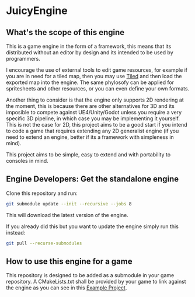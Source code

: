 # JuicyEngine

## What's the scope of this engine
This is a game engine in the form of a framework, this means that its distributed without an editor by design and its intended to be used by programmers.

I encourage the use of external tools to edit game resources, for example if you are in need for a tiled map, then you may use [Tiled](https://www.mapeditor.org/) and then load the exported map into the engine. The same phylosofy can be applied for spritesheets and other resources, or you can even define your own formats.

Another thing to consider is that the engine only supports 2D rendering at the moment, this is
because there are other alternatives for 3D and its imposible to compete against UE4/Unity/Godot unless you require a very specific 3D pipeline, in which case you may be implementing it yourself. This is not the case for 2D, this project aims to be a good start if you intend to code a game that requires extending any 2D generalist engine (if you need to extend an engine, better if its a framework with simpleness in mind).

This project aims to be simple, easy to extend and with portability to consoles in mind.

## Engine Developers: Get the standalone engine
Clone this repository and run:
```bash
git submodule update --init --recursive --jobs 8
```
This will download the latest version of the engine.

If you already did this but you want to update the engine
simply run this instead:
```bash
git pull --recurse-submodules
```

## How to use this engine for a game
This repository is designed to be added as a submodule in your game repository.
A CMakeLists.txt shall be provided by your game to link against the engine as you can see in this [Example Project](https://github.com/CallMeLemon/JuicyEngine_Example_Project).